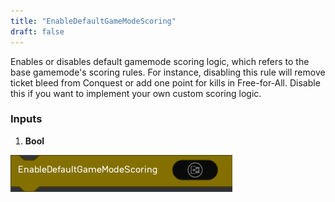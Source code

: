 ```yaml
---
title: "EnableDefaultGameModeScoring"
draft: false
---
```

Enables or disables default gamemode scoring logic, which refers to the base gamemode's scoring rules. For instance, disabling this rule will remove ticket bleed from Conquest or add one point for kills in Free-for-All. Disable this if you want to implement your own custom scoring logic.
### Inputs
1. **Bool**

![EnableDefaultGameModeScoring](https://raw.githubusercontent.com/battlefield-portal-community/Image-CDN/main/portal_blocks/EnableDefaultGameModeScoring.png)